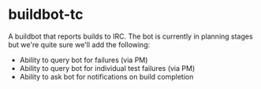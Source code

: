 buildbot-tc
===========

A buildbot that reports builds to IRC. The bot is currently in planning stages but we're quite sure we'll add the following:

* Ability to query bot for failures (via PM)
* Ability to query bot for individual test failures (via PM)
* Ability to ask bot for notifications on build completion
